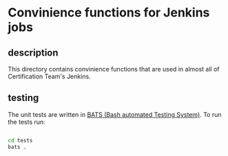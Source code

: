 # Convinience functions for Jenkins jobs

## description

This directory contains convinience functions that are used in almost all of Certification Team's Jenkins.

## testing

The unit tests are written in [BATS (Bash automated Testing System)](https://github.com/bats-core/bats-core). To run the tests run:

```bash

cd tests
bats .
```
